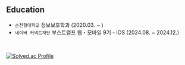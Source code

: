 ## Education

- `순천향대학교` 정보보호학과 (2020.03. ~ )
- `네이버 커넥트재단` 부스트캠프 웹・모바일 9기 - iOS (2024.08. ~ 2024.12.)

<br/>

[![Solved.ac Profile](http://mazassumnida.wtf/api/v2/generate_badge?boj=clxxrlxve)](https://solved.ac/clxxrlxve)
<!--
**clxxrlove/clxxrlove** is a ✨ _special_ ✨ repository because its `README.md` (this file) appears on your GitHub profile.

Here are some ideas to get you started:

- 🔭 I’m currently working on ...
- 🌱 I’m currently learning ...
- 👯 I’m looking to collaborate on ...
- 🤔 I’m looking for help with ...
- 💬 Ask me about ...
- 📫 How to reach me: ...
- 😄 Pronouns: ...
- ⚡ Fun fact: ...
-->
